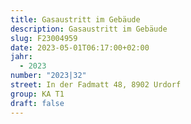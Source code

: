 ```yaml
---
title: Gasaustritt im Gebäude
description: Gasaustritt im Gebäude
slug: F23004959
date: 2023-05-01T06:17:00+02:00
jahr:
  - 2023
number: "2023|32"
street: In der Fadmatt 48, 8902 Urdorf
group: KA T1
draft: false
---
```

